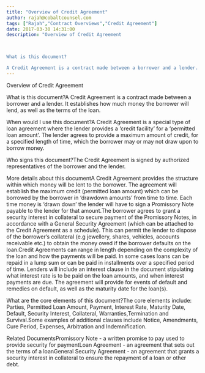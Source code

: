```yaml
---
title: "Overview of Credit Agreement"
author: rajah@cobaltcounsel.com
tags: ["Rajah","Contract Overviews","Credit Agreement"]
date: 2017-03-30 14:31:00
description: "Overview of Credit Agreement

 

What is this document?

A Credit Agreement is a contract made between a borrower and a lender. It establishes how much money the borrower will lend, as well as the ter..."
---
```


Overview of Credit Agreement

 

What is this document?A Credit Agreement is a contract made between a borrower and a lender. It establishes how much money the borrower will lend, as well as the terms of the loan.  

 

When would I use this document?A Credit Agreement is a special type of loan agreement where the lender provides a ‘credit facility’ for a ‘permitted loan amount’. The lender agrees to provide a maximum amount of credit, for a specified length of time, which the borrower may or may not draw upon to borrow money.

 

Who signs this document?The Credit Agreement is signed by authorized representatives of the borrower and the lender. 

 

More details about this documentA Credit Agreement provides the structure within which money will be lent to the borrower. The agreement will establish the maximum credit (permitted loan amount) which can be borrowed by the borrower in ‘drawdown amounts’ from time to time. Each time money is ‘drawn down’ the lender will have to sign a Promissory Note payable to the lender for that amount.The borrower agrees to grant a security interest in collateral to secure payment of the Promissory Notes, in accordance with a General Security Agreement (which can be attached to the Credit Agreement as a schedule). This can permit the lender to dispose of the borrower’s collateral (e.g jewellery, shares, vehicles, accounts receivable etc.) to obtain the money owed if the borrower defaults on the loan.Credit Agreements can range in length depending on the complexity of the loan and how the payments will be paid. In some cases loans can be repaid in a lump sum or can be paid in installments over a specified period of time. Lenders will include an interest clause in the document stipulating what interest rate is to be paid on the loan amounts, and when interest payments are due. The agreement will provide for events of default and remedies on default, as well as the maturity date for the loan(s).

 

What are the core elements of this document?The core elements include: Parties, Permitted Loan Amount, Payment, Interest Rate, Maturity Date, Default, Security Interest, Collateral, Warranties,Termination and Survival.Some examples of additional clauses include Notice, Amendments, Cure Period, Expenses, Arbitration and Indemnification. 

 

Related DocumentsPromissory Note - a written promise to pay used to provide security for paymentLoan Agreement - an agreement that sets out the terms of a loanGeneral Security Agreement - an agreement that grants a security interest in collateral to ensure the repayment of a loan or other debt.

 